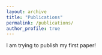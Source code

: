 ```yaml
---
layout: archive
title: "Publications"
permalink: /publications/
author_profile: true
---
```


I am trying to publish my first paper!

